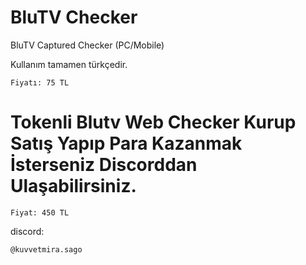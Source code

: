 # BluTV Checker

BluTV Captured Checker (PC/Mobile)

Kullanım tamamen türkçedir.

    Fiyatı: 75 TL

# Tokenli Blutv Web Checker Kurup Satış Yapıp Para Kazanmak İsterseniz Discorddan Ulaşabilirsiniz. 

    Fiyat: 450 TL

discord:

    @kuvvetmira.sago
